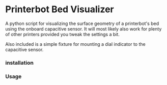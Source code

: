 # Printerbot Bed Visualizer

A python script for visualizing the surface geometry of a printerbot's bed using
the onboard capacitive sensor. It will most likely also work for plenty of other
printers provided you tweak the settings a bit. 

Also included is a simple fixture for mounting a dial indicator to the 
capacitive sensor. 

### installation




### Usage



